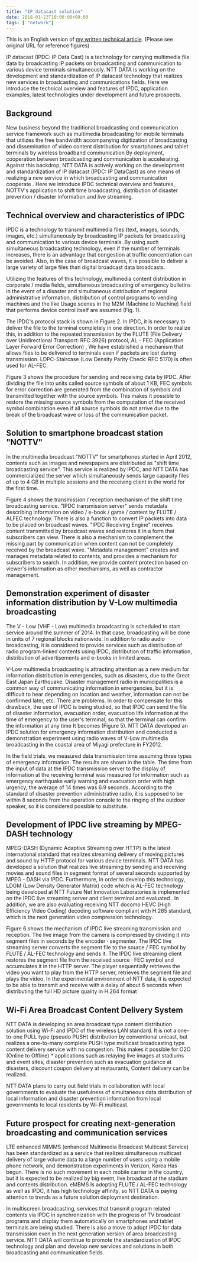 ```yaml
---
title: "IP datacast solution"
date: 2018-01-23T10:00:00+09:00
tags: [ "network"]
---
```


This is an English version of [my written technical article](http://www.ntt.co.jp/journal/1404/files/jn201404040.pdf).
(Please see original URL for reference figures)

IP datacast (IPDC: IP Data Cast) is a technology for carrying multimedia file data by broadcasting IP packets on broadcasting and communication to various device terminals simultaneously. NTT DATA is working on the development and standardization of IP datacast technology that realizes new services in broadcasting and communications fields. Here we introduce the technical overview and features of IPDC, application examples, latest technologies under development and future prospects.

## Background
New business beyond the traditional broadcasting and communication service framework such as multimedia broadcasting for mobile terminals that utilizes the free bandwidth accompanying digitization of broadcasting and dissemination of video content distribution for smartphones and tablet terminals by wireless broadband communication By deployment, cooperation between broadcasting and communication is accelerating. Against this backdrop, NTT DATA is actively working on the development and standardization of IP datacast (IPDC: IP DataCast) as one means of realizing a new service in which broadcasting and communication cooperate . Here we introduce IPDC technical overview and features, NOTTV's application to shift time broadcasting, distribution of disaster prevention / disaster information and live streaming.

## Technical overview and characteristics of IPDC
IPDC is a technology to transmit multimedia files (text, images, sounds, images, etc.) simultaneously by broadcasting IP packets for broadcasting and communication to various device terminals. By using such simultaneous broadcasting technology, even if the number of terminals increases, there is an advantage that congestion at traffic concentration can be avoided. Also, in the case of broadcast waves, it is possible to deliver a large variety of large files than digital broadcast data broadcasts. 

Utilizing the features of this technology, multimedia content distribution in corporate / media fields, simultaneous broadcasting of emergency bulletins in the event of a disaster and simultaneous distribution of regional administrative information, distribution of control programs to vending machines and the like Usage scenes in the M2M (Machine to Machine) field that performs device control itself are assumed (Fig. 1). 

The IPDC's protocol stack is shown in Figure 2. In IPDC, it is necessary to deliver the file to the terminal completely in one direction. In order to realize this, in addition to the repeated transmission by the FLUTE (File Delivery over Unidirectional Transport: RFC 3926) protocol, AL - FEC (Application Layer Forward Error Correction) , We have established a mechanism that allows files to be delivered to terminals even if packets are lost during transmission. LDPC-Staircase (Low Density Parity Check: RFC 5170) is often used for AL-FEC. 

Figure 3 shows the procedure for sending and receiving data by IPDC. After dividing the file into units called source symbols of about 1 KB, FEC symbols for error correction are generated from the combination of symbols and transmitted together with the source symbols. This makes it possible to restore the missing source symbols from the computation of the received symbol combination even if all source symbols do not arrive due to the break of the broadcast wave or loss of the communication packet.

## Solution to smartphone broadcast station "NOTTV"
In the multimedia broadcast "NOTTV" for smartphones started in April 2012, contents such as images and newspapers are distributed as "shift time broadcasting service". This service is realized by IPDC, and NTT DATA has commercialized the server which simultaneously sends large capacity files of up to 4 GB in multiple sessions and the receiving client in the world for the first time. 

Figure 4 shows the transmission / reception mechanism of the shift time broadcasting service. "IPDC transmission server" sends metadata describing information on video / e-book / game / content by FLUTE / ALFEC technology. There is also a function to convert IP packets into data to be placed on broadcast waves. "IPDC Receiving Engine" receives content transmitted by broadcast waves and restores it in a form that subscribers can view. There is also a mechanism to complement the missing part by communication when content can not be completely received by the broadcast wave. "Metadata management" creates and manages metadata related to contents, and provides a mechanism for subscribers to search. In addition, we provide content protection based on viewer's information as other mechanisms, as well as contractor management.

## Demonstration experiment of disaster information distribution by V-Low multimedia broadcasting
The V - Low (VHF - Low) multimedia broadcasting is scheduled to start service around the summer of 2014. In that case, broadcasting will be done in units of 7 regional blocks nationwide. In addition to radio audio broadcasting, it is considered to provide services such as distribution of radio program-linked contents using IPDC, distribution of traffic information, distribution of advertisements and e-books in limited areas.

V-Low multimedia broadcasting is attracting attention as a new medium for information distribution in emergencies, such as disasters, due to the Great East Japan Earthquake. Disaster management radio in municipalities is a common way of communicating information in emergencies, but it is difficult to hear depending on location and weather, information can not be confirmed later, etc. There are problems. In order to compensate for this drawback, the use of IPDC is being studied, so that IPDC can send the file of disaster information, evacuation order, evacuation life information at the time of emergency to the user's terminal, so that the terminal can confirm the information at any time It becomes (Figure 5). NTT DATA developed an IPDC solution for emergency information distribution and conducted a demonstration experiment using radio waves of V-Low multimedia broadcasting in the coastal area of ​​Miyagi prefecture in FY2012. 

In the field trials, we measured data transmission time assuming three types of emergency information. The results are shown in the table. The time from the input of data at the IPDC transmission server to the display of information at the receiving terminal was measured for information such as emergency earthquake early warning and evacuation order with high urgency, the average of 14 times was 6.9 seconds. According to the standard of disaster prevention administrative radio, it is supposed to be within 8 seconds from the operation console to the ringing of the outdoor speaker, so it is considered possible to substitute.

## Development of IPDC live streaming by MPEG-DASH technology
MPEG-DASH (Dynamic Adaptive Streaming over HTTP) is the latest international standard that realizes streaming delivery of moving pictures and sound by HTTP protocol for various device terminals. NTT DATA has developed a solution that realizes live streaming by sending and receiving movies and sound files in segment format of several seconds supported by MPEG - DASH via IPDC. Furthermore, in order to develop this technology, LDGM (Low Density Generator Matrix) code which is AL-FEC technology being developed at NTT Future Net Innovation Laboratories is implemented on the IPDC live streaming server and client terminal and evaluated . In addition, we are also evaluating receiving NTT docomo HEVC (High Efficiency Video Coding) decoding software compliant with H.265 standard, which is the next generation video compression technology. 

Figure 6 shows the mechanism of IPDC live streaming transmission and reception. The live image from the camera is compressed by dividing it into segment files in seconds by the encoder · segmenter. The IPDC live streaming server converts the segment file to the source / FEC symbol by FLUTE / AL-FEC technology and sends it. The IPDC live streaming client restores the segment file from the received source · FEC symbol and accumulates it in the HTTP server. The player sequentially retrieves the video you want to play from the HTTP server, retrieves the segment file and plays the video. In the experimental environment of NTT data, it is expected to be able to transmit and receive with a delay of about 6 seconds when distributing the full HD picture quality in H.264 format

## Wi-Fi Area Broadcast Content Delivery System
NTT DATA is developing an area broadcast type content distribution solution using Wi-Fi and IPDC of the wireless LAN standard. It is not a one-to-one PULL type (pseudo PUSH) distribution by conventional unicast, but realizes a one-to-many complete PUSH type multicast broadcasting type content delivery service with no congestion. This makes it possible for O2O (Online to Offline) * applications such as relaying live images at stadiums and event sites, disaster prevention such as evacuation guidance at disasters, discount coupon delivery at restaurants, Content delivery can be realized.

NTT DATA plans to carry out field trials in collaboration with local governments to evaluate the usefulness of simultaneous data distribution of local information and disaster prevention information from local governments to local residents by Wi-Fi multicast.

## Future prospect for creating next-generation broadcasting and communication services
LTE enhanced MIMMS (enhanced Multimedia Broadcast Multicast Service) has been standardized as a service that realizes simultaneous multicast delivery of large volume data to a large number of users using a mobile phone network, and demonstration experiments in Verizon, Korea Has begun. There is no such movement in each mobile carrier in the country, but it is expected to be realized by big event, live broadcast at the stadium and contents distribution. eMBMS
Is adopting FLUTE / AL-FEC technology as well as IPDC, it has high technology affinity, so NTT DATA is paying attention to trends as a future solution deployment destination. 

In multiscreen broadcasting, services that transmit program related contents via IPDC in synchronization with the progress of TV broadcast programs and display them automatically on smartphones and tablet terminals are being studied. There is also a move to adopt IPDC for data transmission even in the next generation version of area broadcasting service. NTT DATA will continue to promote the standardization of IPDC technology and plan and develop new services and solutions in both broadcasting and communication fields.

